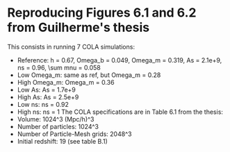 # Reproducing Figures 6.1 and 6.2 from Guilherme's thesis
This consists in running 7 COLA simulations:
 - Reference: h = 0.67, Omega_b = 0.049, Omega_m = 0.319, As = 2.1e+9, ns = 0.96, \sum mnu = 0.058
 - Low Omega_m: same as ref, but Omega_m = 0.28
 - High Omega_m: Omega_m = 0.36
 - Low As: As = 1.7e+9
 - High As: As = 2.5e+9
 - Low ns: ns = 0.92
 - High ns: ns = 1
The COLA specifications are in Table 6.1 from the thesis:
 - Volume: 1024^3 (Mpc/h)^3
 - Number of particles: 1024^3
 - Number of Particle-Mesh grids: 2048^3
 - Initial redshift: 19 (see table B.1)
